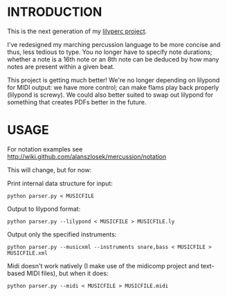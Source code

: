 INTRODUCTION
====

This is the next generation of my [lilyperc project](http://github.com/alanszlosek/lilyperc).

I've redesigned my marching percussion language to be more concise and thus, less tedious to type. You no longer have to specify note durations; whether a note is a 16th note or an 8th note can be deduced by how many notes are present within a given beat.

This project is getting much better! We're no longer depending on lilypond for MIDI output: we have more control; can make flams play back properly (lilypond is screwy). We could also better suited to swap out lilypond for something that creates PDFs better in the future.


USAGE
====

For notation examples see http://wiki.github.com/alanszlosek/mercussion/notation

This will change, but for now:

Print internal data structure for input:

	python parser.py < MUSICFILE

Output to lilypond format:

	python parser.py --lilypond < MUSICFILE > MUSICFILE.ly

Output only the specified instruments:

	python parser.py --musicxml --instruments snare,bass < MUSICFILE > MUSICFILE.xml

Midi doesn't work natively (I make use of the midicomp project and text-based MIDI files), but when it does:

	python parser.py --midi < MUSICFILE > MUSICFILE.midi
